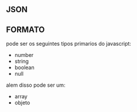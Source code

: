 ## JSON

## FORMATO
pode ser os seguintes tipos primarios do javascript:
- number
- string
- boolean
- null

alem disso pode ser um:
- array
- objeto
